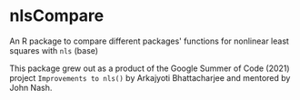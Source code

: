 # nlsCompare

An R package to compare different packages' functions for nonlinear least squares with `nls` (base)

This package grew out as a product of the Google Summer of Code (2021) project `Improvements to nls()`
by Arkajyoti Bhattacharjee and mentored by John Nash. 
